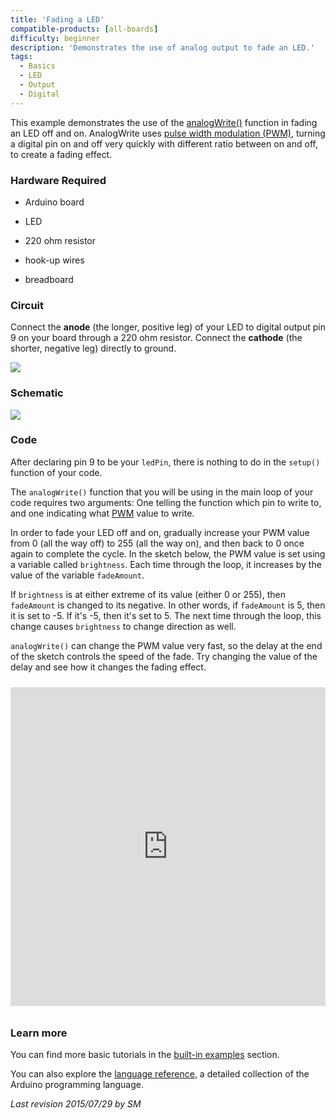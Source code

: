 ```yaml
---
title: 'Fading a LED'
compatible-products: [all-boards]
difficulty: beginner
description: 'Demonstrates the use of analog output to fade an LED.'
tags: 
  - Basics
  - LED
  - Output
  - Digital
---
```


This example demonstrates the use of the [analogWrite()](https://www.arduino.cc/en/Reference/AnalogWrite) function in fading an LED off and on. AnalogWrite uses [pulse width modulation (PWM)](/learn/microcontrollers/analog-output), turning a digital pin on and off very quickly with different ratio between on and off, to create a fading effect.

### Hardware Required

- Arduino board

- LED

- 220 ohm resistor

- hook-up wires

- breadboard

### Circuit

Connect the **anode** (the longer, positive leg) of your LED to digital output pin 9 on your board through a 220 ohm resistor. Connect the **cathode** (the shorter, negative leg) directly to ground.


![](assets/simplefade_bb.png)

### Schematic


![](assets/simplefade_pin9_schem.png)


### Code

After declaring pin 9 to be your `ledPin`, there is nothing to do in the `setup()` function of your code.

The `analogWrite()` function that you will be using in the main loop of your code requires two arguments: One telling the function which pin to write to, and one indicating what [PWM](/learn/microcontrollers/analog-output) value to write.

In order to fade your LED off and on, gradually increase your PWM value from 0 (all the way off) to 255 (all the way on), and then back to 0 once again to complete the cycle.  In the sketch below, the PWM value is set using a variable called `brightness`.  Each time through the loop, it increases by the value of the variable `fadeAmount`.

If `brightness` is at either extreme of its value (either 0 or 255), then `fadeAmount` is changed to its negative. In other words, if `fadeAmount` is 5, then it is set to -5. If it's -5, then it's set to 5. The next time through the loop, this change causes `brightness` to change direction as well.

`analogWrite()` can change the PWM value very fast, so the delay at the end of the sketch controls the speed of the fade.  Try changing the value of the delay and see how it changes the fading effect.

<iframe src='https://create.arduino.cc/example/builtin/01.Basics%5CFade/Fade/preview?embed&snippet' style='height:510px;width:100%;margin:10px 0' frameborder='0'></iframe>

### Learn more

You can find more basic tutorials in the [built-in examples](/built-in-examples) section.

You can also explore the [language reference](https://www.arduino.cc/reference/en/), a detailed collection of the Arduino programming language.

*Last revision 2015/07/29 by SM*